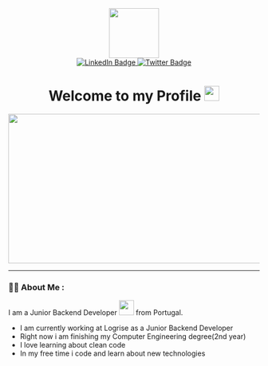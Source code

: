 <div id="header" align="center">
  <img src="https://media.giphy.com/media/qgQUggAC3Pfv687qPC/giphy.gif" width="100"/>
<div id="badges">
  <a href="https://www.linkedin.com/in/filipe-encarna%C3%A7%C3%A3o-480a2b20a/">
  <img src="https://img.shields.io/badge/LinkedIn-blue?style=for-the-badge&logo=linkedin&logoColor=white" alt="LinkedIn Badge"/>
  </a>
  <a href="https://twitter.com/Filipinos8400">
  <img src="https://img.shields.io/badge/Twitter-blue?style=for-the-badge&logo=twitter&logoColor=white" alt="Twitter Badge"/>
  </a>
</div>
  <h1>
  Welcome to my Profile
    <img src="https://media.giphy.com/media/hvRJCLFzcasrR4ia7z/giphy.gif" width="30px"/>
  </h1>
</div>
<div align="center">
  <img src="https://media.giphy.com/media/L1R1tvI9svkIWwpVYr/giphy.gif" width="600" height="300"/>
</div>

---

### :woman_technologist: About Me :
I am a Junior Backend Developer <img src="https://media.giphy.com/media/WUlplcMpOCEmTGBtBW/giphy.gif" width="30"> from Portugal.
- I am currently working at Logrise as a Junior Backend Developer
- Right now i am finishing my Computer Engineering degree(2nd year)
- I love learning about clean code
- In my free time i code and learn about new technologies
